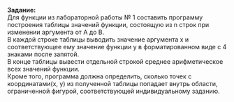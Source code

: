 <b>Задание:</b><br/>
Для функции из лабораторной работы № 1 составить программу построения таблицы значений функции, состоящую из n строк при изменении аргумента от A до B.<br/>
В каждой строке таблицы выводить значение аргумента x и соответствующее ему значение функции y в форматированном виде с 4 знаками после запятой.<br/>
В конце таблицы вывести отдельной строкой среднее арифметическое всех значений функции.<br/>
Кроме того, программа должна определить, сколько точек с координатами(x, y) из полученной таблицы попадает внутрь области, ограниченной фигурой, соответствующей индивидуальному заданию.<br/>